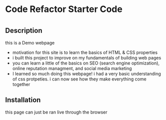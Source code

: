 # Code Refactor Starter Code
# <MSU Coding bootcamp Challenge-01>

## Description

this is a Demo webpage 

- motivation for this site is to learn the basics of HTML & CSS properties
- i built this project to improve on my fundamentals of building web pages
- you can learn a little of the basics on SEO (search engine optimization), online reputation managment, and social media marketing
- I learned so much doing this webpage! i had a very basic understanding of css protpeties. i can now see how they make everything come together 


## Installation

this page can just be ran live through  the browser



